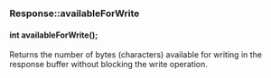 <h3 id='res-availableForWrite'>Response::availableForWrite</h3>
<h4 class='variant'>int availableForWrite();</h4>

Returns the number of bytes (characters) available for writing in the response buffer without blocking the write operation. 